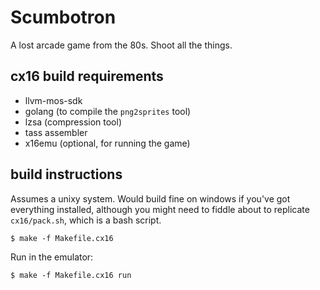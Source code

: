 # Scumbotron

A lost arcade game from the 80s.
Shoot all the things.

## cx16 build requirements

- llvm-mos-sdk
- golang (to compile the `png2sprites` tool)
- lzsa (compression tool)
- tass assembler
- x16emu (optional, for running the game)

## build instructions

Assumes a unixy system. Would build fine on windows if you've got everything
installed, although you might need to fiddle about to replicate
`cx16/pack.sh`, which is a bash script.

```
$ make -f Makefile.cx16
```

Run in the emulator:

```
$ make -f Makefile.cx16 run
```


